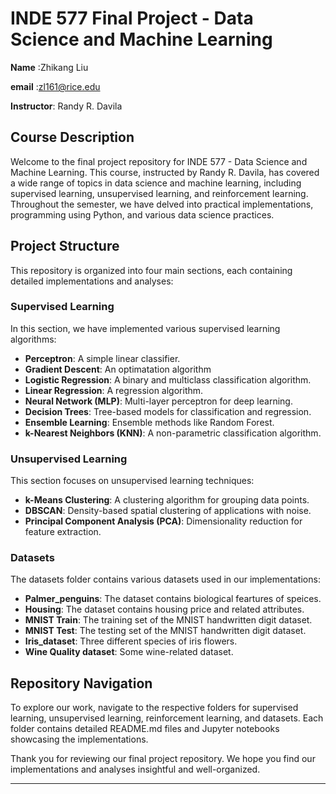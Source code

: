 # INDE 577 Final Project - Data Science and Machine Learning

**Name** :Zhikang Liu

**email** :zl161@rice.edu

**Instructor**: Randy R. Davila

## Course Description

Welcome to the final project repository for INDE 577 - Data Science and Machine Learning. This course, instructed by Randy R. Davila, has covered a wide range of topics in data science and machine learning, including supervised learning, unsupervised learning, and reinforcement learning. Throughout the semester, we have delved into practical implementations, programming using Python, and various data science practices.

## Project Structure

This repository is organized into four main sections, each containing detailed implementations and analyses:

### Supervised Learning

In this section, we have implemented various supervised learning algorithms:

- **Perceptron**: A simple linear classifier.
- **Gradient Descent**: An optimatation algorithm
- **Logistic Regression**: A binary and multiclass classification algorithm.
- **Linear Regression**: A regression algorithm.
- **Neural Network (MLP)**: Multi-layer perceptron for deep learning.
- **Decision Trees**: Tree-based models for classification and regression.
- **Ensemble Learning**: Ensemble methods like Random Forest.
- **k-Nearest Neighbors (KNN)**: A non-parametric classification algorithm.

### Unsupervised Learning

This section focuses on unsupervised learning techniques:

- **k-Means Clustering**: A clustering algorithm for grouping data points.
- **DBSCAN**: Density-based spatial clustering of applications with noise.
- **Principal Component Analysis (PCA)**: Dimensionality reduction for feature extraction.

### Datasets

The datasets folder contains various datasets used in our implementations:

- **Palmer_penguins**: The dataset contains biological feartures of speices.
- **Housing**: The dataset contains housing price and related attributes.
- **MNIST Train**: The training set of the MNIST handwritten digit dataset.
- **MNIST Test**: The testing set of the MNIST handwritten digit dataset.
- **Iris_dataset**: Three different species of iris flowers.
- **Wine Quality dataset**: Some wine-related dataset.

## Repository Navigation

To explore our work, navigate to the respective folders for supervised learning, unsupervised learning, reinforcement learning, and datasets. Each folder contains detailed README.md files and Jupyter notebooks showcasing the implementations.

Thank you for reviewing our final project repository. We hope you find our implementations and analyses insightful and well-organized.

---







 
 
